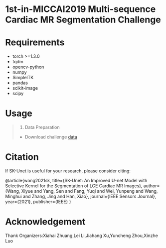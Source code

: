 # 1st-in-MICCAI2019 Multi-sequence Cardiac MR Segmentation Challenge
# Requirements
* torch >=1.3.0
* tqdm
* opencv-python
* numpy
* SimpleITK
* pandas
* scikit-image
* scipy








# Usage
> 1. Data Preparation
> * Download challenge [data](https://zmiclab.github.io/projects/mscmrseg19/data.html)

# Citation
If SK-Unet is useful for your research, please consider citing:

@article{wang2021sk,
  title={SK-Unet: An Improved U-net Model with Selective Kernel for the Segmentation of LGE Cardiac MR Images},
  author={Wang, Xiyue and Yang, Sen and Fang, Yuqi and Wei, Yunpeng and Wang, Minghui and Zhang, Jing and Han, Xiao},
  journal={IEEE Sensors Journal},
  year={2021},
  publisher={IEEE}
}
# Acknowledgement
Thank Organizers:Xiahai Zhuang,Lei Li,Jiahang Xu,Yuncheng Zhou,Xinzhe Luo
